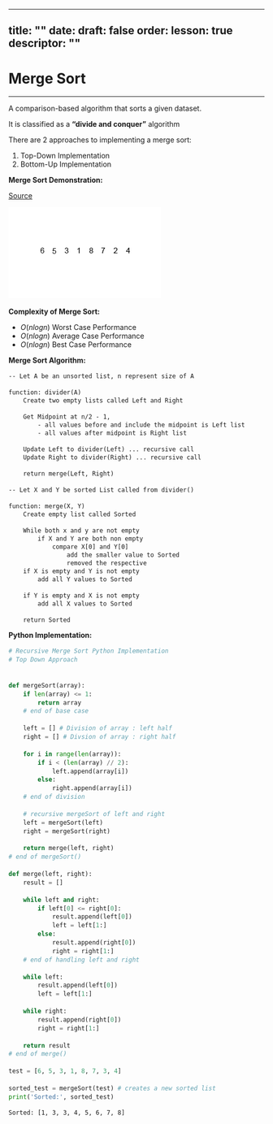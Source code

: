 
---
title: ""
date:
draft: false
order:
lesson: true
descriptor: ""
---

# Merge Sort
---

A comparison-based algorithm that sorts a given dataset. 

It is classified as a **“divide and conquer”** algorithm

There are 2 approaches to implementing a merge sort:
1. Top-Down Implementation
2. Bottom-Up Implementation

**Merge Sort Demonstration:**

[Source](https://upload.wikimedia.org/wikipedia/commons/c/cc/Merge-sort-example-300px.gif)

<img src='./src/merge.gif' />

**Complexity of Merge Sort:**

- $O(n log n)$ Worst Case Performance
- $O(n log n)$ Average Case Performance
- $O(n log n)$ Best Case Performance

**Merge Sort Algorithm:**
```
-- Let A be an unsorted list, n represent size of A

function: divider(A)
    Create two empty lists called Left and Right
    
    Get Midpoint at n/2 - 1, 
        - all values before and include the midpoint is Left list
        - all values after midpoint is Right list
    
    Update Left to divider(Left) ... recursive call
    Update Right to divider(Right) ... recursive call
    
    return merge(Left, Right)

-- Let X and Y be sorted List called from divider()

function: merge(X, Y)
    Create empty list called Sorted
    
    While both x and y are not empty
        if X and Y are both non empty
            compare X[0] and Y[0]
                add the smaller value to Sorted
                removed the respective
    if X is empty and Y is not empty
        add all Y values to Sorted
    
    if Y is empty and X is not empty
        add all X values to Sorted
    
    return Sorted
```

**Python Implementation:**


```python
# Recursive Merge Sort Python Implementation
# Top Down Approach


def mergeSort(array):
    if len(array) <= 1:
        return array
    # end of base case

    left = [] # Division of array : left half
    right = [] # Divsion of array : right half

    for i in range(len(array)):
        if i < (len(array) // 2):
            left.append(array[i])
        else:
            right.append(array[i])
    # end of division

    # recursive mergeSort of left and right
    left = mergeSort(left)
    right = mergeSort(right)

    return merge(left, right)
# end of mergeSort()

def merge(left, right):
    result = []

    while left and right:
        if left[0] <= right[0]:
            result.append(left[0])
            left = left[1:]
        else:
            result.append(right[0])
            right = right[1:]
    # end of handling left and right

    while left:
        result.append(left[0])
        left = left[1:]

    while right:
        result.append(right[0])
        right = right[1:]

    return result
# end of merge()

test = [6, 5, 3, 1, 8, 7, 3, 4]

sorted_test = mergeSort(test) # creates a new sorted list
print('Sorted:', sorted_test)
```

    Sorted: [1, 3, 3, 4, 5, 6, 7, 8]



```python

```
